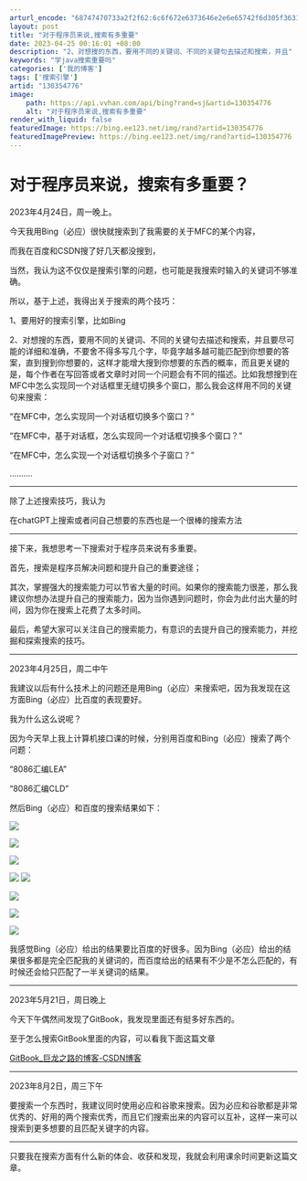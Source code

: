 ```yaml
---
arturl_encode: "68747470733a2f2f62:6c6f672e6373646e2e6e65742f6d305f36313632393331322f:61727469636c652f64657461696c732f313330333534373736"
layout: post
title: "对于程序员来说,搜索有多重要"
date: 2023-04-25 00:16:01 +08:00
description: "2、对想搜的东西，要用不同的关键词、不同的关键句去描述和搜索，并且"
keywords: "学java搜索重要吗"
categories: ['我的博客']
tags: ['搜索引擎']
artid: "130354776"
image:
    path: https://api.vvhan.com/api/bing?rand=sj&artid=130354776
    alt: "对于程序员来说,搜索有多重要"
render_with_liquid: false
featuredImage: https://bing.ee123.net/img/rand?artid=130354776
featuredImagePreview: https://bing.ee123.net/img/rand?artid=130354776
---
```


# 对于程序员来说，搜索有多重要？

2023年4月24日，周一晚上。

今天我用Bing（必应）很快就搜索到了我需要的关于MFC的某个内容，

而我在百度和CSDN搜了好几天都没搜到，

当然，我认为这不仅仅是搜索引擎的问题，也可能是我搜索时输入的关键词不够准确。

所以，基于上述，我得出关于搜索的两个技巧：

1、要用好的搜索引擎，比如Bing

2、对想搜的东西，要用不同的关键词、不同的关键句去描述和搜索，并且要尽可能的详细和准确，不要舍不得多写几个字，毕竟字越多越可能匹配到你想要的答案，直到搜到你想要的，这样才能增大搜到你想要的东西的概率，而且更关键的是，每个作者在写回答或者文章时对同一个问题会有不同的描述。比如我想搜到在MFC中怎么实现同一个对话框里无缝切换多个窗口，那么我会这样用不同的关键句来搜索：

“在MFC中，怎么实现同一个对话框切换多个窗口？”

“在MFC中，基于对话框，怎么实现同一个对话框切换多个窗口？”

“在MFC中，怎么实现一个对话框切换多个子窗口？”

..........

---

除了上述搜索技巧，我认为

在chatGPT上搜索或者问自己想要的东西也是一个很棒的搜索方法

---

接下来，我想思考一下搜索对于程序员来说有多重要。

首先，搜索是程序员解决问题和提升自己的重要途径；

其次，掌握强大的搜索能力可以节省大量的时间。如果你的搜索能力很差，那么我建议你想办法提升自己的搜索能力，因为当你遇到问题时，你会为此付出大量的时间，因为你在搜索上花费了太多时间。

最后，希望大家可以关注自己的搜索能力，有意识的去提升自己的搜索能力，并挖掘和探索搜索的技巧。

---

2023年4月25日，周二中午

我建议以后有什么技术上的问题还是用Bing（必应）来搜索吧，因为我发现在这方面Bing（必应）比百度的表现要好。

我为什么这么说呢？

因为今天早上我上计算机接口课的时候，分别用百度和Bing（必应）搜索了两个问题：

“8086汇编LEA”

“8086汇编CLD”

然后Bing（必应）和百度的搜索结果如下：

![](https://i-blog.csdnimg.cn/blog_migrate/27b9e90a70eea3e1be4653bc8773197f.png)

![](https://i-blog.csdnimg.cn/blog_migrate/09ed7b4d8b5018585cc52c2d14c562c4.png)

![](https://i-blog.csdnimg.cn/blog_migrate/ee28ba2e7e548dc94191ac556037bee7.png)

![](https://i-blog.csdnimg.cn/blog_migrate/754ca33b28e7dc5006ad75e884066cb5.png)
![](https://i-blog.csdnimg.cn/blog_migrate/5cd7a7c25b822363e77c42890fc0f2c5.png)

![](https://i-blog.csdnimg.cn/blog_migrate/cfdae430a67050359e7e5283b460536f.png)

![](https://i-blog.csdnimg.cn/blog_migrate/77758ceff68ba95f40ac52ecda23d1ae.png)

![](https://i-blog.csdnimg.cn/blog_migrate/644738f9bbe3d5c864fea2d42c697c1c.png)

我感觉Bing（必应）给出的结果要比百度的好很多。因为Bing（必应）给出的结果很多都是完全匹配我的关键词的，而百度给出的结果有不少是不怎么匹配的，有时候还会给只匹配了一半关键词的结果。

---

2023年5月21日，周日晚上

今天下午偶然间发现了GitBook，我发现里面还有挺多好东西的。

至于怎么搜索GitBook里面的内容，可以看我下面这篇文章

[GitBook\_巨龙之路的博客-CSDN博客](https://blog.csdn.net/m0_61629312/article/details/130795036 "GitBook_巨龙之路的博客-CSDN博客")

---

2023年8月2日，周三下午

要搜索一个东西时，我建议同时使用必应和谷歌来搜索。因为必应和谷歌都是非常优秀的、好用的两个搜索优秀，而且它们搜索出来的内容可以互补，这样一来可以搜索到更多想要的且匹配关键字的内容。

---

只要我在搜索方面有什么新的体会、收获和发现，我就会利用课余时间更新这篇文章。